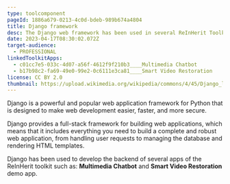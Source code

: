 ```yaml
---
type: toolcomponent
pageId: 1886a679-0213-4c0d-bdeb-989b674a4804
title: Django framework
desc: The Django web framework has been used in several ReInHerit Toolkit apps.
date: 2023-04-17T08:30:02.072Z
target-audience:
  - PROFESSIONAL
linkedToolkitApps:
  - c01cc7e5-033c-4d07-a56f-4612f9f210b3____Multimedia Chatbot
  - b17b98c2-fa69-49e0-99e2-0c6111e3ca81____Smart Video Restoration
license: CC BY 2.0
thumbnail: https://upload.wikimedia.org/wikipedia/commons/4/45/Django_logo.png
---
```

Django is a powerful and popular web application framework for Python that is designed to make web development easier, faster, and more secure.

Django provides a full-stack framework for building web applications, which means that it includes everything you need to build a complete and robust web application, from handling user requests to managing the database and rendering HTML templates.

Django has been used to develop the backend of several apps of the ReInHerit toolkit such as: **Multimedia Chatbot** and **Smart Video Restoration** demo app.
